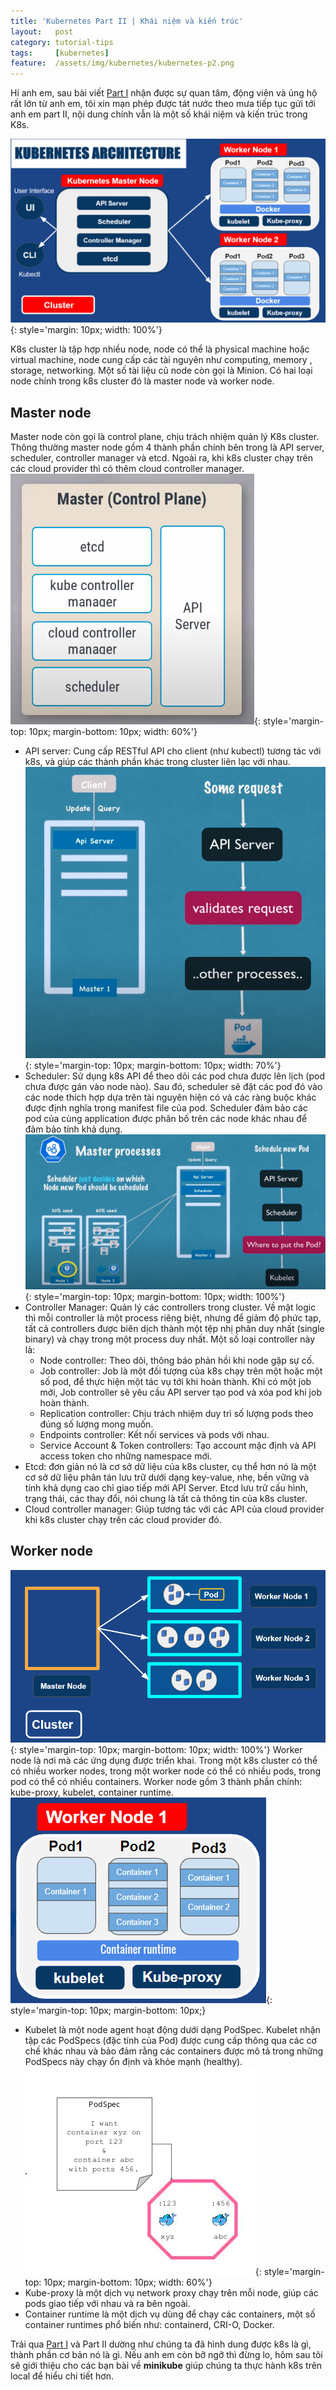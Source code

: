 ```yaml
---
title: 'Kubernetes Part II | Khái niệm và kiến trúc'
layout:   post
category: tutorial-tips
tags:     [kubernetes]
feature:  /assets/img/kubernetes/kubernetes-p2.png
---
```


Hí anh em, sau bài viết [Part I](https://blog.thiennk.net/2021-08-04/kubernetes-basic-p1.html) nhận
được sự quan tâm, động viên và ủng hộ rất lớn từ anh em, tôi xin mạn phép được tát nước theo mưa tiếp tục
gửi tới anh em part II, nội dung chính vẫn là một số khái niệm và kiến trúc trong K8s.

<!--more-->

![](/assets/img/kubernetes/k8s-architecture-1.png?style=center){: style='margin: 10px; width: 100%'}

K8s cluster là tập hợp nhiều node, node có thể là physical machine hoặc virtual machine, node cung cấp
các tài nguyên như computing, memory , storage, networking. Một số tài liệu cũ node còn gọi là Minion.
Có hai loại node chính trong k8s cluster đó là master node và worker node.

## Master node
Master node còn gọi là control plane, chịu trách nhiệm quản lý K8s cluster. Thông thường master node gồm
4 thành phần chính bên trong là API server, scheduler, controller manager và etcd. Ngoài ra, khi k8s cluster chạy trên các
cloud provider thì có thêm cloud controller manager.
![](/assets/img/kubernetes/master-node.png?style=center){: style='margin-top: 10px; margin-bottom: 10px; width: 60%'}
* API server: Cung cấp RESTful API cho client (như kubectl) tương tác với k8s, và giúp các thành phần khác trong cluster liên lạc với
nhau.
  ![](/assets/img/kubernetes/api-server.png?style=center){: style='margin-top: 10px; margin-bottom: 10px; width: 70%'}
* Scheduler: Sử dụng k8s API để theo dõi các pod chưa được lên lịch (pod chưa được gán vào node nào). Sau đó, scheduler sẽ đặt
  các pod đó vào các node thích hợp dựa trên tài nguyên hiện có và các ràng buộc khác được định nghĩa trong manifest file của pod. Scheduler
  đảm bảo các pod của cùng application được phân bố trên các node khác nhau để đảm bảo tính khả dụng.
  ![](/assets/img/kubernetes/scheduler.png?style=center){: style='margin-top: 10px; margin-bottom: 10px; width: 100%'}
* Controller Manager: Quản lý các controllers trong cluster. Về mặt logic thì mỗi controller là một process riêng biệt, nhưng để giảm độ phức tạp, tất cả controllers được biên dịch thành một tệp nhị phân duy nhất (single binary) và chạy trong một process duy nhất. Một số loại controller này là:
  * Node controller: Theo dõi, thông báo phản hồi khi node gặp sự cố.
  * Job controller: Job là một đối tượng của k8s chạy trên một hoặc một số pod, để thực hiện một tác vụ tới khi hoàn thành. Khi có một job mới, Job controller sẽ yêu cầu API server tạo pod và xóa pod khi job hoàn thành.
  * Replication controller: Chịu trách nhiệm duy trì số lượng pods theo đúng số lượng mong muốn.
  * Endpoints controller: Kết nối services và pods với nhau.
  * Service Account & Token controllers: Tạo account mặc định và API access token cho những namespace mới.
* Etcd: đơn giản nó là cơ sở dữ liệu của k8s cluster, cụ thể hơn nó là một cơ sở dữ liệu phân tán lưu trữ dưới dạng key-value, nhẹ, bền vững và tính khả dụng cao chỉ giao tiếp mới API Server. Etcd lưu trữ cấu hình, trạng thái, các thay đổi, nói chung là tất cả thông tin của k8s cluster.
* Cloud controller manager: Giúp tương tác với các API của cloud provider khi k8s cluster chạy trên các cloud provider đó.
  
## Worker node
![](/assets/img/kubernetes/worker-node-1.png?style=center){: style='margin-top: 10px; margin-bottom: 10px; width: 100%'}
Worker node là nơi mà các ứng dụng được triển khai. Trong một k8s cluster có thể  có nhiều worker nodes, trong một worker node có thể có nhiều pods, trong pod có thể có nhiều containers. Worker node gồm 3 thành phần chính: kube-proxy, kubelet, container runtime.
![](/assets/img/kubernetes/worker-node-2.png?style=center){: style='margin-top: 10px; margin-bottom: 10px;}
* Kubelet là một node agent hoạt động dưới dạng PodSpec. Kubelet nhận tập các PodSpecs (đặc tính của Pod) được cung cấp thông qua các cơ chế khác nhau và bảo đảm rằng các containers được mô tả trong những PodSpecs này chạy ổn định và khỏe mạnh (healthy).
![](/assets/img/kubernetes/podSpec.png?style=center){: style='margin-top: 10px; margin-bottom: 10px; width: 60%'}
* Kube-proxy là một dịch vụ network proxy chạy trên mỗi node, giúp các pods giao tiếp với nhau và ra bên ngoài.
* Container runtime là một dịch vụ dùng để chạy các containers, một số container runtimes phổ biến như: containerd, CRI-O, Docker.


Trải qua [Part I](https://blog.thiennk.net/2021-08-04/kubernetes-basic-p1.html) và Part II dường như chúng ta đã hình dung được k8s là gì, thành phần cơ bản nó là gì. Nếu anh em còn bỡ ngỡ thì đừng lo, hôm sau tôi sẽ giới thiệu cho các bạn bài về **minikube** giúp chúng ta thực hành k8s trên local để hiểu chi tiết hơn.
